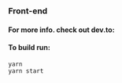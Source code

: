 ### Front-end

#### For more info. check out dev.to:

#### To build run:

```yarn```  
```yarn start```
